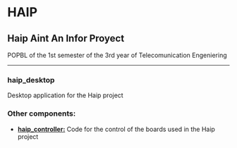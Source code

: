 # HAIP 
## Haip Aint An Infor Proyect
POPBL of the 1st semester of the 3rd year of Telecomunication Engeniering

---

### haip_desktop
Desktop application for the Haip project

### Other components:

* [**haip_controller:**](https://github.com/Maracars/haip_controller) Code for the control of the boards used in the Haip project
